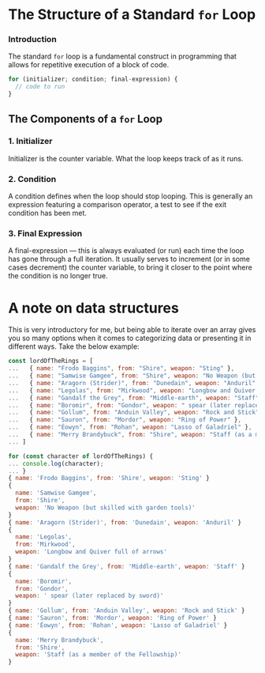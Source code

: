 # The Structure of a Standard `for` Loop

### Introduction
The standard `for` loop is a fundamental construct in programming that allows for repetitive execution of a 
block of code.

```javascript
for (initializer; condition; final-expression) {
  // code to run
}
```

## The Components of a `for` Loop

### 1. Initializer
Initializer is the counter variable. What the loop keeps track of as it runs.

### 2. Condition
A condition defines when the loop should stop looping. This is generally an expression 
featuring a comparison operator, a test to see if the exit condition has been met.

### 3. Final Expression
A final-expression — this is always evaluated (or run) each time the loop has gone through 
a full iteration. It usually serves to increment (or in some cases decrement) the counter variable, 
to bring it closer to the point where the condition is no longer true.

# A note on data structures

This is very introductory for me, but being able to iterate over an array gives you so many options when 
it comes to categorizing data or presenting it in different ways. Take the below example:

```javascript
const lordOfTheRings = [
...   { name: "Frodo Baggins", from: "Shire", weapon: "Sting" },
...   { name: "Samwise Gamgee", from: "Shire", weapon: "No Weapon (but skilled with garden tools)" },
...   { name: "Aragorn (Strider)", from: "Dunedain", weapon: "Anduril" },
...   { name: "Legolas", from: "Mirkwood", weapon: "Longbow and Quiver full of arrows" },
...   { name: "Gandalf the Grey", from: "Middle-earth", weapon: "Staff" },
...   { name: "Boromir", from: "Gondor", weapon: " spear (later replaced by sword)" },
...   { name: "Gollum", from: "Anduin Valley", weapon: "Rock and Stick" },
...   { name: "Sauron", from: "Mordor", weapon: "Ring of Power" },
...   { name: "Éowyn", from: "Rohan", weapon: "Lasso of Galadriel" },
...   { name: "Merry Brandybuck", from: "Shire", weapon: "Staff (as a member of the Fellowship)" }
... ]

for (const character of lordOfTheRings) {
... console.log(character);
... }
{ name: 'Frodo Baggins', from: 'Shire', weapon: 'Sting' }
{
  name: 'Samwise Gamgee',
  from: 'Shire',
  weapon: 'No Weapon (but skilled with garden tools)'
}
{ name: 'Aragorn (Strider)', from: 'Dunedain', weapon: 'Anduril' }
{
  name: 'Legolas',
  from: 'Mirkwood',
  weapon: 'Longbow and Quiver full of arrows'
}
{ name: 'Gandalf the Grey', from: 'Middle-earth', weapon: 'Staff' }
{
  name: 'Boromir',
  from: 'Gondor',
  weapon: ' spear (later replaced by sword)'
}
{ name: 'Gollum', from: 'Anduin Valley', weapon: 'Rock and Stick' }
{ name: 'Sauron', from: 'Mordor', weapon: 'Ring of Power' }
{ name: 'Éowyn', from: 'Rohan', weapon: 'Lasso of Galadriel' }
{
  name: 'Merry Brandybuck',
  from: 'Shire',
  weapon: 'Staff (as a member of the Fellowship)'
}
```

